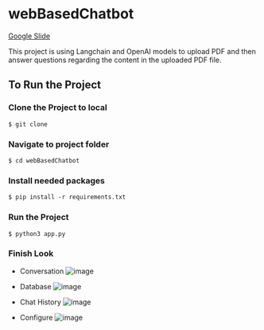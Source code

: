 # webBasedChatbot
[Google Slide](https://docs.google.com/presentation/d/1ys4EqOPykHcVMS5On1joHcMlo-Pml2vuz3HrZ6cfgcI/edit?usp=sharing)

This project is using Langchain and OpenAI models to upload PDF and then answer questions regarding the content in the uploaded PDF file.

## To Run the Project

### Clone the Project to local

```
$ git clone
```

### Navigate to project folder
```
$ cd webBasedChatbot
```

### Install needed packages
```
$ pip install -r requirements.txt
```

### Run the Project
```
$ python3 app.py
```

### Finish Look
* Conversation
![image](https://github.com/SharonCao0920/webBasedChatbot/assets/54694766/c942bd7b-1af4-446d-8767-08de1e84011a)

* Database
![image](https://github.com/SharonCao0920/webBasedChatbot/assets/54694766/301131a8-0fe7-49f3-bf68-f05a71985077)

* Chat History
![image](https://github.com/SharonCao0920/webBasedChatbot/assets/54694766/95bb5a3f-718e-4439-9144-eba141a986df)

* Configure
![image](https://github.com/SharonCao0920/webBasedChatbot/assets/54694766/4cc1c6db-0422-4387-955c-3cbadcbed477)
